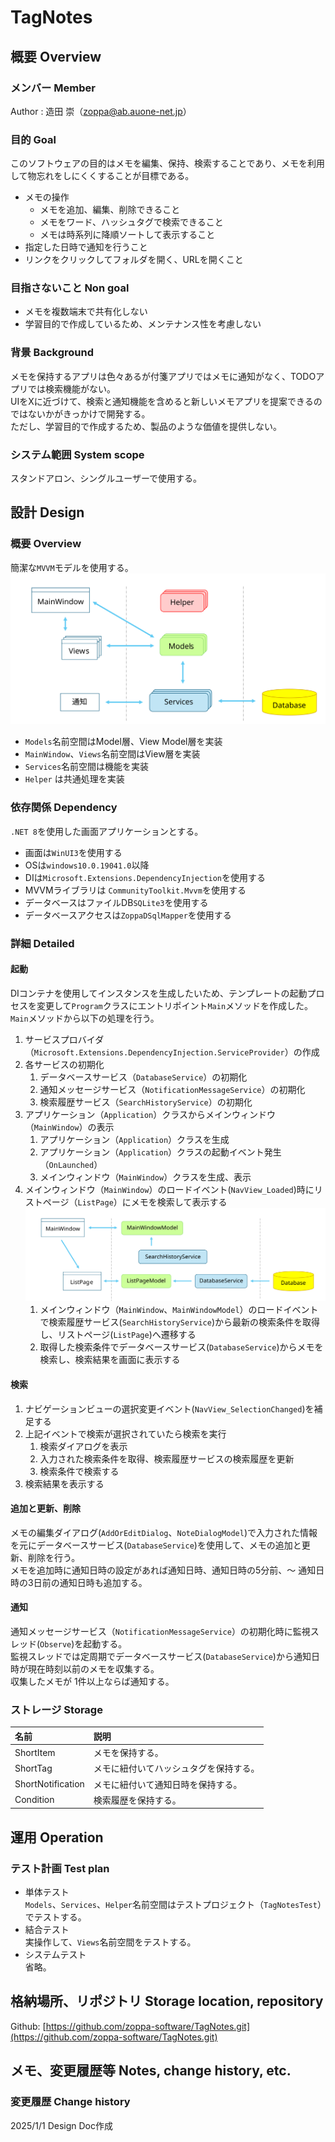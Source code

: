 # TagNotes
## 概要 Overview  
### メンバー Member
Author : 造田 崇（[zoppa@ab.auone-net.jp](mail:zoppa@ab.auone-net.jp)） 
### 目的 Goal
<!-- 
「このソフトウェアの目的はXXXであり、XXXを実現することが目標である。」と記述するのが基本形。
この後の設計で迷ったときに、ここに立ち戻って判断することもあり、できるだけ明確に書いておくことが重要。
-->
このソフトウェアの目的はメモを編集、保持、検索することであり、メモを利用して物忘れをしにくくすることが目標である。  
* メモの操作
  * メモを追加、編集、削除できること
  * メモをワード、ハッシュタグで検索できること
  * メモは時系列に降順ソートして表示すること
* 指定した日時で通知を行うこと
* リンクをクリックしてフォルダを開く、URLを開くこと  
  
### 目指さないこと Non goal
<!--
非機能要件などで、明示的に目標ではないことが選択されているものを記述する。
-->
* メモを複数端末で共有化しない  
* 学習目的で作成しているため、メンテナンス性を考慮しない  
  
### 背景 Background  
<!--
新しいシステムをなぜ構築するか、実際に何が構築されようとしているのかざっくり説明する。
-->
メモを保持するアプリは色々あるが付箋アプリではメモに通知がなく、TODOアプリでは検索機能がない。  
UIをXに近づけて、検索と通知機能を含めると新しいメモアプリを提案できるのではないかがきっかけで開発する。   
ただし、学習目的で作成するため、製品のような価値を提供しない。    
### システム範囲 System scope
<!-- 
システム範囲とは、プロジェクトやシステムがカバーする範囲や制限を指します。具体的には、以下のような項目が含まれます：
対象領域：システムがどの業務や機能をサポートするか
対象外領域：システムが対応しない業務や機能
ユーザー：システムを使用する人々や組織
インターフェース：他のシステムやデータベースとの連携部分
制約条件：システム設計や開発における制約や前提条件
-->
スタンドアロン、シングルユーザーで使用する。
    
## 設計 Design
### 概要 Overview
簡潔な`MVVM`モデルを使用する。  
![svg1](./docres/svg1.svg)  
* `Models`名前空間はModel層、View Model層を実装   
* `MainWindow`、`Views`名前空間はView層を実装  
* `Services`名前空間は機能を実装  
* `Helper` は共通処理を実装   
  
### 依存関係 Dependency  
`.NET 8`を使用した画面アプリケーションとする。  
* 画面は`WinUI3`を使用する
* OSは`windows10.0.19041.0`以降
* DIは`Microsoft.Extensions.DependencyInjection`を使用する
* MVVMライブラリは `CommunityToolkit.Mvvm`を使用する
* データベースはファイルDB`SQLite3`を使用する
* データベースアクセスは`ZoppaDSqlMapper`を使用する

### 詳細 Detailed  
#### 起動
DIコンテナを使用してインスタンスを生成したいため、テンプレートの起動プロセスを変更して`Program`クラスにエントリポイント`Main`メソッドを作成した。  
`Main`メソッドから以下の処理を行う。  
1. サービスプロバイダ（`Microsoft.Extensions.DependencyInjection.ServiceProvider`）の作成
1. 各サービスの初期化
    1. データベースサービス（`DatabaseService`）の初期化
    1. 通知メッセージサービス（`NotificationMessageService`）の初期化
    1. 検索履歴サービス（`SearchHistoryService`）の初期化
1. アプリケーション（`Application`）クラスからメインウィンドウ（`MainWindow`）の表示
    1. アプリケーション（`Application`）クラスを生成
    1. アプリケーション（`Application`）クラスの起動イベント発生（`OnLaunched`）
    1. メインウィンドウ（`MainWindow`）クラスを生成、表示  
1. メインウィンドウ（`MainWindow`）のロードイベント(`NavView_Loaded`)時にリストページ（`ListPage`）にメモを検索して表示する  
![svg2](./docres/svg2.svg)   
    1. メインウィンドウ（`MainWindow`、`MainWindowModel`）のロードイベントで検索履歴サービス(`SearchHistoryService`)から最新の検索条件を取得し、リストページ(`ListPage`)へ遷移する  
    1. 取得した検索条件でデータベースサービス(`DatabaseService`)からメモを検索し、検索結果を画面に表示する
  
#### 検索  
1. ナビゲーションビューの選択変更イベント(`NavView_SelectionChanged`)を補足する
1. 上記イベントで検索が選択されていたら検索を実行  
    1. 検索ダイアログを表示
    1. 入力された検索条件を取得、検索履歴サービスの検索履歴を更新
    1. 検索条件で検索する
1. 検索結果を表示する  
  
#### 追加と更新、削除  
メモの編集ダイアログ(`AddOrEditDialog`、`NoteDialogModel`)で入力された情報を元にデータベースサービス(`DatabaseService`)を使用して、メモの追加と更新、削除を行う。  
メモを追加時に通知日時の設定があれば通知日時、通知日時の5分前、～ 通知日時の3日前の通知日時も追加する。  

#### 通知  
通知メッセージサービス（`NotificationMessageService`）の初期化時に監視スレッド(`Observe`)を起動する。  
監視スレッドでは定周期でデータベースサービス(`DatabaseService`)から通知日時が現在時刻以前のメモを収集する。  
収集したメモが 1件以上ならば通知する。
　　
### ストレージ Storage  
<!--
データを保存するシステムでは、保存がいつ、どのような形で発生するのかを議論する必要があります。
ここでも完全なスキーマ定義をコピペするのではなく、やはり設計とのトレードオフに関連する部分に焦点を当てた内容を記載することとしています。
-->
| 名前 | 説明 |
|:-----|:-----|
| ShortItem | メモを保持する。 |
| ShortTag | メモに紐付いてハッシュタグを保持する。 |
| ShortNotification | メモに紐付いて通知日時を保持する。 |
| Condition | 検索履歴を保持する。 |  
  
<!-- ### 使用例 Usage example -->
<!--
ライブラリならばコードを使って、使用例を記述する。
-->
<!-- ### 特殊なアルゴリズム Special algorithm -->
<!--
プロジェクトに特殊なアルゴリズムを含む場合、そのアルゴリズムの説明をする。
疑似コードを使用して説明しても良い。
-->

## 運用 Operation  
<!--### 運用計画 Operation plan -->
<!--
運用に前提条件が必要ならば記述する。
-->
### テスト計画 Test plan
* 単体テスト  
`Models`、`Services`、`Helper`名前空間はテストプロジェクト（`TagNotesTest`）でテストする。  
* 結合テスト  
実操作して、`Views`名前空間をテストする。  
* システムテスト  
省略。  
  
<!-- ## 検証 Verification -->
<!-- ### ソリューションの制約 Solution constraint -->
<!--
Design Docsにおいてソフトウェアの設計へ影響を与える主な要因の1つは、設計するソリューションの制約の度合いです。
解決策が明確に定義されているが、目標を達成するためにその解決策をどのように組み合わせればよい(新規のソリューション同士や既存のシステムに対する拡張等で)のか分からない場合があったとします。
これは変更するのが難しいですし、もし既存のシステムへの拡張をするとなった場合、既存のシステムがレガシーにより特定の制約がかかってしまうというということを指しています。
この場合においてもDesign Docsでは、複数の解決策を列挙していき、想定され得るすべてのトレードオフを考慮して最善の方法を選択することに焦点を当てる必要があります。
-->

<!-- ### 検証した代替案 Validated alternatives -->
<!--
ここでは、検討した結果、推しの設計と同様の結果を達成できる代替の設計を列挙していきます。
それぞれの設計においてのトレードオフとそのトレードオフの結果から推したい設計を選択する際の最終的な決定に繋がったのかに焦点を当て記載します。
最終的に選択されなかったソリューションについては、簡潔に述べて良い。
ただ、選択されたソリューションがプロジェクトの目標と代替のソリューションを考慮して最適である理由を明確に示す必要があることだけが重要です。
-->

<!-- ### 既知の問題 Known issue -->
<!--
システムの既知の問題を記述する。
-->

<!-- ## 横断的な懸念事項 Transversal concerns -->
<!--
ここでは、セキュリティやプライバシー、などの懸念事項が考慮されているのかを示します。
これらの懸念事項が設計にどう影響を与え、どのように対処するのかを説明します。
要があるため)必要があります。
-->

<!-- ## 参考文献 References -->
<!--
参考にした文献を箇条書きで記述する。
-->

## 格納場所、リポジトリ Storage location, repository
<!--
共有フォルダのパス、リポジトリのURLを記述。
-->
Github: [https://github.com/zoppa-software/TagNotes.git](https://github.com/zoppa-software/TagNotes.git)
  
## メモ、変更履歴等 Notes, change history, etc.  
<!--
何でもないメモ、変更履歴、その他を記述する。
-->
<!-- ### メモ Notes -->  
### 変更履歴 Change history   
2025/1/1 Design Doc作成
<!-- ### その他 etc -->